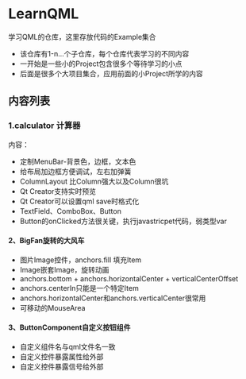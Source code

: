 # LearnQML
学习QML的仓库，这里存放代码的Example集合
- 该仓库有1-n...个子仓库，每个仓库代表学习的不同内容
- 一开始是一些小的Project包含很多个等待学习的小点
- 后面是很多个大项目集合，应用前面的小Project所学的内容

## 内容列表

### 1.calculator 计算器

内容：

- 定制MenuBar-背景色，边框，文本色
- 给布局加边框方便调试，左右加弹簧
- ColumnLayout 比Column强大以及Column很坑
- Qt Creator支持实时预览
- Qt Creator可以设置qml save时格式化
- TextField、ComboBox、Button
- Button的onClicked方法很关键，执行javastricpet代码，弱类型var

#### 2、BigFan旋转的大风车

- 图片Image控件，anchors.fill 填充Item
- Image嵌套Image，旋转动画
- anchors.bottom + anchors.horizontalCenter + verticalCenterOffset
- anchors.centerIn只能是一个特定Item
- anchors.horizontalCenter和anchors.verticalCenter很常用
- 可移动的MouseArea

#### 3、ButtonComponent自定义按钮组件

- 自定义组件名与qml文件名一致
- 自定义控件暴露属性给外部
- 自定义控件暴露信号给外部
